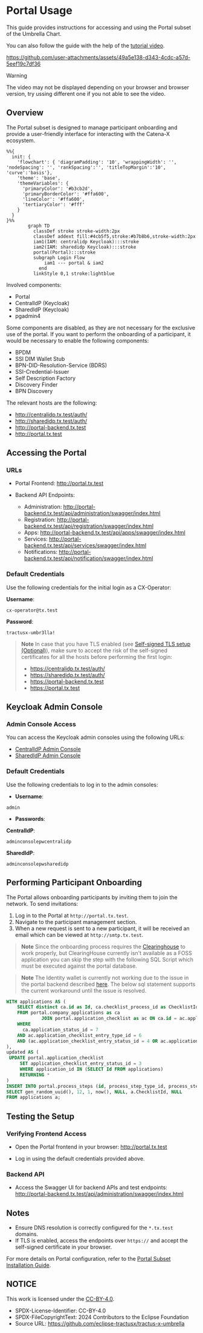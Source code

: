 # Portal Usage

This guide provides instructions for accessing and using the Portal subset of the Umbrella Chart.

You can also follow the guide with the help of the [tutorial video](https://github.com/eclipse-tractusx/eclipse-tractusx.github.io.largefiles/blob/main/umbrella/video-tutorials/portal-Installation.mp4).

https://github.com/user-attachments/assets/49a5e138-d343-4cdc-a57d-5eef19c7df36
> [!WARNING]
> The video may not be displayed depending on your browser and browser version, try ussing different one if you not able to see the video.

## Overview

The Portal subset is designed to manage participant onboarding and provide a user-friendly interface for interacting with the Catena-X ecosystem.

```mermaid
%%{
  init: {
    'flowchart': { 'diagramPadding': '10', 'wrappingWidth': '', 'nodeSpacing': '', 'rankSpacing':'', 'titleTopMargin':'10', 'curve':'basis'},
    'theme': 'base',
    'themeVariables': {
      'primaryColor': '#b3cb2d',
      'primaryBorderColor': '#ffa600',
      'lineColor': '#ffa600',
      'tertiaryColor': '#fff'
    }
  }
}%%
        graph TD
          classDef stroke stroke-width:2px
          classDef addext fill:#4cb5f5,stroke:#b7b8b6,stroke-width:2px
          iam1(IAM: centralidp Keycloak):::stroke
          iam2(IAM: sharedidp Keycloak):::stroke
          portal(Portal):::stroke
          subgraph Login Flow
              iam1 --- portal & iam2
            end
          linkStyle 0,1 stroke:lightblue
```

Involved components:

- Portal
- CentralIdP (Keycloak)
- SharedIdP (Keycloak)
- pgadmin4

Some components are disabled, as they are not necessary for the exclusive use of the portal. If you want to perform the onboarding of a participant, it would be necessary to enable the following components:

- BPDM
- SSI DIM Wallet Stub
- BPN-DID-Resolution-Service (BDRS)
- SSI-Credential-Issuer
- Self Description Factory
- Discovery Finder
- BPN Discovery

The relevant hosts are the following:

- <http://centralidp.tx.test/auth/>
- <http://sharedidp.tx.test/auth/>
- <http://portal-backend.tx.test>
- <http://portal.tx.test>

## Accessing the Portal

### URLs

- Portal Frontend: <http://portal.tx.test>

- Backend API Endpoints:
  - Administration: <http://portal-backend.tx.test/api/administration/swagger/index.html>
  - Registration: <http://portal-backend.tx.test/api/registration/swagger/index.html>
  - Apps: <http://portal-backend.tx.test/api/apps/swagger/index.html>
  - Services: <http://portal-backend.tx.test/api/services/swagger/index.html>
  - Notifications: <http://portal-backend.tx.test/api/notification/swagger/index.html>

### Default Credentials

Use the following credentials for the initial login as a CX-Operator:

**Username**:

```text
cx-operator@tx.test
```

**Password**:

```text
tractusx-umbr3lla!
```

> **Note**
> In case that you have TLS enabled (see [Self-signed TLS setup (Optional)](../network/tls)), make sure to accept the risk of the self-signed certificates for all the hosts before performing the first login:
>
> - <https://centralidp.tx.test/auth/>
> - <https://sharedidp.tx.test/auth/>
> - <https://portal-backend.tx.test>
> - <https://portal.tx.test>

## Keycloak Admin Console

### Admin Console Access

You can access the Keycloak admin consoles using the following URLs:

- [CentralIdP Admin Console](http://centralidp.tx.test/auth/)
- [SharedIdP Admin Console](http://sharedidp.tx.test/auth/)

### Default Credentials

Use the following credentials to log in to the admin consoles:

- **Username**:

```text
admin
```

- **Passwords**:

**CentralIdP**:

```text
adminconsolepwcentralidp
```

**SharedIdP**:

```text
adminconsolepwsharedidp
```

## Performing Participant Onboarding

The Portal allows onboarding participants by inviting them to join the network. To send invitations:

1. Log in to the Portal at `http://portal.tx.test`.
2. Navigate to the participant management section.
3. When a new request is sent to a new participant, it will be received an email which can be viewed at `http://smtp.tx.test`.

> **Note**
> Since the onboarding process requires the [Clearinghouse](https://github.com/eclipse-tractusx/portal-assets/blob/v2.1.0/docs/developer/Technical%20Documentation/Interface%20Contracts/Clearinghouse.md) to work properly, but ClearingHouse currently isn't available as a FOSS application you can skip the step with the following SQL Script which must be executed against the portal database.

> **Note**
> The Identity wallet is currently not working due to the issue in the portal backend described [here](https://github.com/eclipse-tractusx/portal/issues/499). The below sql statement supports the current workaround until the issue is resolved.

```sql
WITH applications AS (
    SELECT distinct ca.id as Id, ca.checklist_process_id as ChecklistId
    FROM portal.company_applications as ca
             JOIN portal.application_checklist as ac ON ca.id = ac.application_id
    WHERE 
      ca.application_status_id = 7 
    AND ac.application_checklist_entry_type_id = 6
    AND (ac.application_checklist_entry_status_id = 4 OR ac.application_checklist_entry_status_id = 1)
),
updated AS (
 UPDATE portal.application_checklist
     SET application_checklist_entry_status_id = 3
     WHERE application_id IN (SELECT Id FROM applications)
     RETURNING *
)
INSERT INTO portal.process_steps (id, process_step_type_id, process_step_status_id, date_created, date_last_changed, process_id, message)
SELECT gen_random_uuid(), 12, 1, now(), NULL, a.ChecklistId, NULL
FROM applications a;
```

## Testing the Setup

### Verifying Frontend Access

- Open the Portal frontend in your browser: <http://portal.tx.test>

- Log in using the default credentials provided above.

### Backend API

- Access the Swagger UI for backend APIs and test endpoints: <http://portal-backend.tx.test/api/administration/swagger/index.html>

## Notes

- Ensure DNS resolution is correctly configured for the `*.tx.test` domains.
- If TLS is enabled, access the endpoints over `https://` and accept the self-signed certificate in your browser.

For more details on Portal configuration, refer to the [Portal Subset Installation Guide](../setup/README.md#portal-subset).

## NOTICE

This work is licensed under the [CC-BY-4.0](https://creativecommons.org/licenses/by/4.0/legalcode).

- SPDX-License-Identifier: CC-BY-4.0
- SPDX-FileCopyrightText: 2024 Contributors to the Eclipse Foundation
- Source URL: <https://github.com/eclipse-tractusx/tractus-x-umbrella>
